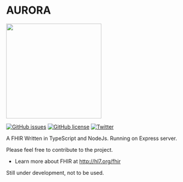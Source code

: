# AURORA

<img src="https://cdn-icons-png.flaticon.com/512/6236/6236292.png" height="256" />

[![GitHub issues](https://img.shields.io/github/issues/rukshn/aurora)](https://github.com/rukshn/aurora/issues)
[![GitHub license](https://img.shields.io/github/license/rukshn/aurora)](https://github.com/rukshn/aurora/blob/main/LICENSE)
[![Twitter](https://img.shields.io/twitter/url?style=social)](https://twitter.com/intent/tweet?text=Wow:&url=https%3A%2F%2Fgithub.com%2Frukshn%2Faurora)

A FHIR Written in TypeScript and NodeJs. Running on Express server.

Please feel free to contribute to the project. 

* Learn more about FHIR at http://hl7.org/fhir

Still under development, not to be used. 


